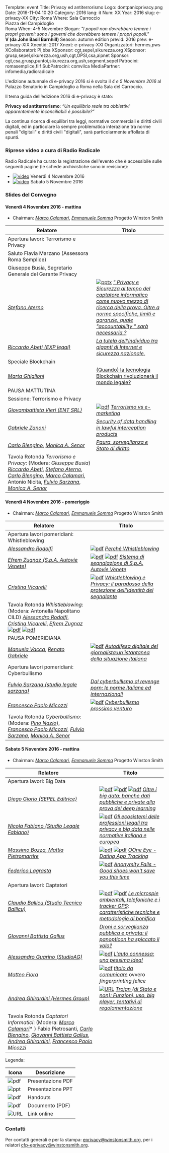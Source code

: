 Template: event
Title: Privacy ed antiterrorismo
Logo: dontpanicprivacy.png
Date: 2016-11-04 10:20
Category: 2016
lang: it
Num: XX
Year: 2016
slug: e-privacy-XX
City: Roma
Where: Sala Carroccio<br/>Piazza del Campidoglio<br/> Roma 
When: 4-5 Novembre
Slogan: <i>"I popoli non dovrebbero temere i propri governi: sono i governi che dovrebbero temere i propri popoli."</i><br/><b>V (da John Basil Barnhill)</b>
Season: autumn edition
previd: 2016
prev: e-privacy-XIX
Xnextid: 2017
Xnext: e-privacy-XXI
Organizzatori: hermes,pws
XCollaboratori: PI,bba
XSponsor: cgt,sepel,sikurezza.org
XSponsor: grusp,sepel,sikurezza.org,ush,cgt,OPSI,csa,aipnet
Sponsor: cgt,csa,grusp,puntoi,sikurezza.org,ush,segment,sepel
Patrocini: romasemplice,fiif
SubPatrocini: comvilca
MediaPartner: infomedia,radioradicale

L'edizione autunnale di e-privacy 2016 si è svolta il *4 e 5 Novembre
2016* al Palazzo Senatorio in Campidoglio a Roma nella Sala del
Carroccio.

Il tema guida dell‘edizione 2016 di e-privacy è stato:

**Privacy ed antiterrorismo**:  _“Un equilibrio reale tra obbiettivi apparentemente inconciliabili è possibile?”_

La continua ricerca di equilibri tra leggi, normative commerciali e
diritti civili digitali, ed in particolare la sempre problematica
interazione tra norme penali "digitali" e diritti civili "digitali",
sarà particolarmente affollata di spunti.


### <a name="video"></a>Riprese video a cura di Radio Radicale

Radio Radicale ha curato la registrazione dell'evento che è accessibile sulle seguenti pagine (le schede archivistiche sono in revisione):

* [![video](/images/icon/video.png)](https://www.radioradicale.it/scheda/490951/e-privacy-xx-2016-privacy-ed-antiterrorismo-un-equilibrio-reale-tra-obbiettivi) Venerdì 4 Novembre 2016
* [![video](/images/icon/video.png)](https://www.radioradicale.it/scheda/490952/e-privacy-xx-2016-privacy-ed-antiterrorismo-un-equilibrio-reale-tra-obbiettivi) Sabato 5 Novembre 2016

### <a name="programma"></a>Slides del Convegno

#### <a name="vem"></a>Venerdì 4 Novembre 2016 - mattina

 * Chairman: [_Marco Calamari_](/e-privacy-XIX-relatori.html#calamari), [_Emmanuele Somma_](/e-privacy-XIX-relatori.html#somma) Progetto Winston Smith


&nbsp;&nbsp;&nbsp;&nbsp;&nbsp;&nbsp;&nbsp;&nbsp;&nbsp;&nbsp;&nbsp;&nbsp;**Relatore**&nbsp;&nbsp;&nbsp;&nbsp;&nbsp;&nbsp;&nbsp;&nbsp;&nbsp;&nbsp;&nbsp;&nbsp;&nbsp;&nbsp;&nbsp;&nbsp; | **Titolo** 
------- | ------- 
|	Apertura lavori: Terrorismo e Privacy			
|	Saluto Flavia Marzano (Assessora Roma Semplice)
|		Giuseppe Busia, Segretario Generale del Garante Privacy	
		[_Stefano Aterno_](/e-privacy-XX-relatori.html#aterno)	|	[![pptx](/images/icon/pptx.png)](http://urna.winstonsmith.org/materiali/2016we/atti/ep2016we_01_aterno_captatore_mezzo_ricerca_prova.pptx) [_" Privacy e Sicurezza al tempo del captatore informatico come nuovo mezzo di ricerca della prova. Oltre a norme specifiche, limiti e garanzie,  quale "accountability " sarà necessaria ?_](/e-privacy-XX-interventi.html#aterno)
		[_Riccardo Abeti (EXP legal)_](/e-privacy-XX-relatori.html#abeti) |	[_La tutela dell’individuo tra giganti di Internet e sicurezza nazionale._](/e-privacy-XX-interventi.html#abeti)
|	Speciale Blockchain 							
		[_Marta Ghiglioni_](/e-privacy-XX-relatori.html#ghiglioni)	|	[(Quando) la tecnologia Blockchain rivoluzionerà il mondo legale? ](/e-privacy-XX-interventi.html#ghiglioni)
|	PAUSA MATTUTINA			
|	Sessione: Terrorismo e Privacy			
		[_Giovambattista Vieri (ENT SRL)_](/e-privacy-XX-relatori.html#vieri)	|	[![pdf](/images/icon/pdf.png)](http://urna.winstonsmith.org/materiali/2016we/atti/ep2016we_04_vieri_terrorismo_vs_marketing.pdf) [_Terrorismo vs e-marketing_](/e-privacy-XX-interventi.html#vieri)
		[_Gabriele Zanoni_](/e-privacy-XX-relatori.html#zanoni)	|	 [_Security of data handling in lawful interception products_](/e-privacy-XX-interventi.html#zanoni)
	    [_Carlo Blengino_](/e-privacy-XX-relatori.html#blengino), [_Monica A. Senor_](/e-privacy-XX-relatori.html#senor)	|	[_Paura, sorveglianza e Stato di diritto_](/e-privacy-XX-interventi.html#blengino-senor)
|	Tavola Rotonda _Terrorismo e Privacy_: (Modera: _Giuseppe Busia_) [_Riccardo Abeti_](/e-privacy-XX-relatori.html#abeti), [_Stefano Aterno_](/e-privacy-XX-relatori.html#aterno), [_Carlo Blengino_](/e-privacy-XX-relatori.html#blengino), [_Marco Calamari_](/e-privacy-XIX-relatori.html#calamari), Antonio Nicita, [_Fulvio Sarzana_](/e-privacy-XX-relatori.html#sarzana), [_Monica A. Senor_](/e-privacy-XX-relatori.html#senor)

#### <a name="vem"></a>Venerdì 4 Novembre 2016 - pomeriggio

 * Chairman: [_Marco Calamari_](/e-privacy-XIX-relatori.html#calamari), [_Emmanuele Somma_](/e-privacy-XIX-relatori.html#somma) Progetto Winston Smith
 
 &nbsp;&nbsp;&nbsp;&nbsp;&nbsp;&nbsp;&nbsp;&nbsp;&nbsp;&nbsp;&nbsp;&nbsp;**Relatore**&nbsp;&nbsp;&nbsp;&nbsp;&nbsp;&nbsp;&nbsp;&nbsp;&nbsp;&nbsp;&nbsp;&nbsp;&nbsp;&nbsp;&nbsp;&nbsp; | **Titolo** 
 ------- | ------- 
|	Apertura lavori pomeridiani: Whistleblowing			
		[_Alessandro Rodolfi_](/e-privacy-XX-relatori.html#rodolfi)	|	[![pdf](/images/icon/pdf.png)](http://urna.winstonsmith.org/materiali/2016we/atti/ep2016we_07_rodolfi_perche_whistleblowing.pdf) [_Perché Whistleblowing_](/e-privacy-XX-interventi.html#rodolfi)
		[_Efrem Zugnaz (S.p.A. Autovie Venete)_](/e-privacy-XX-relatori.html#zugnaz)	|	[![pdf](/images/icon/pdf.png)](http://urna.winstonsmith.org/materiali/2016we/atti/ep2016we_08_zugnaz_sistema_segnalazione_autovie_venete.pdf) [![pdf](/images/icon/pptx.png)](http://urna.winstonsmith.org/materiali/2016we/atti/ep2016we_08_zugnaz_sistema_segnalazione_autovie_venete.pptx)  [_Sistema di segnalazione di S.p.A. Autovie Venete_](/e-privacy-XX-interventi.html#zugnaz)
		[_Cristina Vicarelli_](/e-privacy-XX-relatori.html#vicarelli)	| [![pdf](/images/icon/pdf.png)](http://urna.winstonsmith.org/materiali/2016we/atti/ep2016we_09_vicarelli_whistleblowing_e_privacy.pdf)	[_Whistleblowing e Privacy: il paradosso della protezione dell’identità del segnalante_](/e-privacy-XX-interventi.html#vicarelli) 
|	Tavola Rotonda _Whistleblowing_: (Modera: Antonella Napolitano CILD) [_Alessandro Rodolfi_](/e-privacy-XX-relatori.html#rodolfi), [_Cristina Vicarelli_](/e-privacy-XX-relatori.html#vicarelli), [_Efrem Zugnaz_](/e-privacy-XX-relatori.html#zugnaz) [![pdf](/images/icon/pdf.png)](http://urna.winstonsmith.org/materiali/2016we/atti/ep2016we_08_zugnaz_tavola_rotonda_whistleblowing.pdf) [![pdf](/images/icon/pptx.png)](http://urna.winstonsmith.org/materiali/2016we/atti/ep2016we_08_zugnaz_tavola_rotonda_whistleblowing.pptx) 
|	PAUSA POMERIDIANA			
		[_Manuela Vacca_](/e-privacy-XX-relatori.html#vacca), [_Renato Gabriele_](/e-privacy-XX-relatori.html#gabriele)	| [![pdf](/images/icon/pdf.png)](http://urna.winstonsmith.org/materiali/2016we/atti/ep2016we_10_vacca_autodifesa_digitale_giornalista.pdf)	[_Autodifesa digitale del giornalista:un'istantanea della situazione italiana_](/e-privacy-XX-interventi.html#vacca)
|	Apertura lavori pomeridiani: Cyberbullismo			
		[_Fulvio Sarzana (studio legale sarzana)_](/e-privacy-XX-relatori.html#sarzana)	|	[_Dal cyberbullismo al revenge porn: le norme italiane ed internazionali_](/e-privacy-XX-interventi.html#sarzana)
		[_Francesco Paolo Micozzi_](/e-privacy-XX-relatori.html#micozzi)	|	[![pdf](/images/icon/pdf.png)](http://urna.winstonsmith.org/materiali/2016we/atti/ep2016we_12_micozzi_cyberbullismo_prossimo_venturo.pdf) [_Cyberbullismo prossimo venturo_](/e-privacy-XX-interventi.html#micozzi)
|	Tavola Rotonda _Cyberbullismo_: (Modera: [_Pino Nazio_]()), [_Francesco Paolo Micozzi_](/e-privacy-XX-relatori.html#micozzi), [_Fulvio Sarzana_](/e-privacy-XX-relatori.html#sarzana),  [_Monica A. Senor_](/e-privacy-XX-relatori.html#senor)

#### <a name="vem"></a>Sabato 5 Novembre 2016 - mattina

 * Chairman: [_Marco Calamari_](/e-privacy-XIX-relatori.html#calamari), [_Emmanuele Somma_](/e-privacy-XIX-relatori.html#somma) Progetto Winston Smith


 &nbsp;&nbsp;&nbsp;&nbsp;&nbsp;&nbsp;&nbsp;&nbsp;&nbsp;&nbsp;&nbsp;&nbsp;**Relatore**&nbsp;&nbsp;&nbsp;&nbsp;&nbsp;&nbsp;&nbsp;&nbsp;&nbsp;&nbsp;&nbsp;&nbsp;&nbsp;&nbsp;&nbsp;&nbsp; | **Titolo** 
 ------- | ------- 
|	Apertura lavori: Big Data			
		[_Diego Giorio (SEPEL Editrice)_](/e-privacy-XX-relatori.html#giorio)	|	[![pdf](/images/icon/pdf.png)](http://urna.winstonsmith.org/materiali/2016we/atti/ep2016we_13_giorio_deep_learning.pdf) [![pdf](/images/icon/pptx.png)](http://urna.winstonsmith.org/materiali/2016we/atti/ep2016we_13_giorio_deep_learning.pptx) [![pdf](/images/icon/pdf.png)](http://urna.winstonsmith.org/materiali/2016we/atti/ep2016we_13_giorio_oltre_i_big_data.pdf) [_Oltre i big data:  banche dati pubbliche e private alla prova del deep learning_](/e-privacy-XX-interventi.html#giorio)
		[_Nicola Fabiano (Studio Legale Fabiano)_](/e-privacy-XX-relatori.html#fabiano)	|	[![pdf](/images/icon/pdf.png)](http://urna.winstonsmith.org/materiali/2016we/atti/ep2016we_14_fabiano_ecosistema_avvocatura.pdf) [_Gli ecosistemi delle professioni legali tra privacy e big data nelle normative italiana e europea_](/e-privacy-XX-interventi.html#fabiano)
		[_Massimo Bozza, Mattia Pietromartire_](/e-privacy-XX-relatori.html#bozza)	|	[![pdf](/images/icon/pdf.png)](http://urna.winstonsmith.org/materiali/2016we/atti/ep2016we_15_bozza_oone_eye_final.pdf) [![pdf](/images/icon/pptx.png)](http://urna.winstonsmith.org/materiali/2016we/atti/ep2016we_15_bozza_oone_eye_final.pptx) [_OOne Eye - Dating App Tracking_](/e-privacy-XX-interventi.html#bozza)
	[_Federico Lagrasta_](/e-privacy-XX-relatori.html#lagrasta)	| [![pdf](/images/icon/pdf.png)](http://urna.winstonsmith.org/materiali/2016we/atti/ep2016we_16_lagrasta_anonymity_fails.pdf)	[_Anonymity Fails - Good shoes won't save you this time_](/e-privacy-XX-interventi.html#lagrasta)
|	Apertura lavori: Captatori 
		[_Claudio Ballicu (Studio Tecnico Ballicu)_](/e-privacy-XX-relatori.html#ballicu)	|	[![pdf](/images/icon/pptx.png)](http://urna.winstonsmith.org/materiali/2016we/atti/ep2016we_17_ballicu_le_microspie.pptx) [![pdf](/images/icon/pdf.png)](http://urna.winstonsmith.org/materiali/2016we/atti/ep2016we_17_ballicu_le_microspie_libro.pdf) [_Le microspie ambientali, telefoniche e i tracker GPS; caratteristiche tecniche e metodologie di bonifica_](/e-privacy-XX-interventi.html#ballicu)
		[_GIovanni Battista Gallus_](/e-privacy-XX-relatori.html#gallus)	|	[_Droni e sorveglianza pubblica e privata: il panopticon ha spiccato il volo?_](/e-privacy-XX-interventi.html#gallus)
		[_Alessandro Guarino (StudioAG)_](/e-privacy-XX-relatori.html#guarino)	|	[![pdf](/images/icon/pdf.png)](http://urna.winstonsmith.org/materiali/2016we/atti/ep2016we_19_guarini_auto_connessa_pessima_idea.pdf) [_L'auto connessa: una pessima idea!_](/e-privacy-XX-interventi.html#guarino)
        [_Matteo Flora_](/e-privacy-XX-relatori.html#flora) | [![pdf](/images/icon/pdf.png)](http://urna.winstonsmith.org/materiali/2016we/atti/ep2016we_20_flora_fingerprinting-felice.pdf) [_*titolo da comunicare*_](/e-privacy-XX-interventi.htm#flora) ovvero _fingerprinting felice_
		[_Andrea Ghirardini (Hermes Group)_](/e-privacy-XX-relatori.html#ghirardini)	| [![URL](/images/icon/link.png)](https://sway.com/ZMSo9vO3d5jdO2Nt)	[_Trojan (di Stato e non): Funzioni, uso, big player, tentativi di regolamentazione_](/e-privacy-XX-interventi.html#ghirardini)
|	Tavola Rotonda _Captatori Informatici_:  (Modera: [_Marco Calamari_](/e-privacy-XIX-relatori.html#calamari)* ) Fabio Pietrosanti, [_Carlo Blengino_](/e-privacy-XX-relatori.html#blengino), [_GIovanni Battista Gallus_](/e-privacy-XX-relatori.html#gallus),  [_Andrea Ghirardini_](/e-privacy-XX-relatori.html#ghirardini), [_Francesco Paolo Micozzi_](/e-privacy-XX-relatori.html#micozzi)

Legenda:

Icona | Descrizione
---- | ----
![pdf](/images/icon/presentation.png) | Presentazione PDF
![ppt](/images/icon/presentation-ppt.png) | Presentazione PPT
![pdf](/images/icon/handouts.png) | Handouts
![pdf](/images/icon/document.png) | Documento (PDF)
![URL](/images/icon/link.png) | Link online


### Contatti

Per contatti generali e per la stampa: [eprivacy@winstonsmith.org](mailto:eprivacy@winstonsmith.org), per i relatori [cfp-eprivacy@winstonsmith.org](mailto:cfp-eprivacy@winstonsmith.org).



